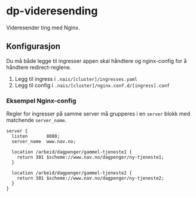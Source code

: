 # dp-videresending

Videresender ting med Nginx.

## Konfigurasjon

Du må både legge til ingresser appen skal håndtere og nginx-config for å håndtere redirect-reglene.

1. Legg til ingress i `.nais/[cluster]/ingresses.yaml`
2. Legg til config i `.nais/[cluster]/nginx.conf.d/[ingress].conf`

### Eksempel Nginx-config

Regler for ingresser på samme server må grupperes i en `server` blokk med matchende `server_name`.

```nginx configuration
server {
  listen       8080;
  server_name  www.nav.no;

  location /arbeid/dagpenger/gammel-tjeneste1 {
    return 301 $scheme://www.nav.no/dagpenger/ny-tjeneste1;
  }

  location /arbeid/dagpenger/gammel-tjeneste2 {
    return 301 $scheme://www.nav.no/dagpenger/ny-tjeneste2;
  }
}
```